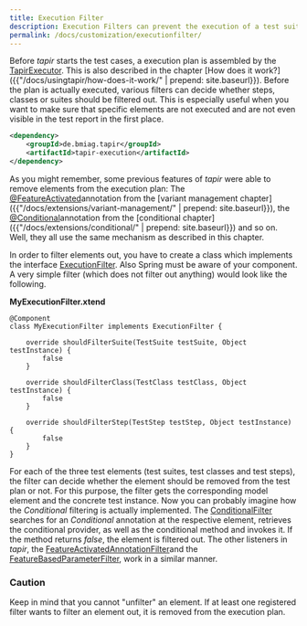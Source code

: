 ```yaml
---
title: Execution Filter
description: Execution Filters can prevent the execution of a test suite, class or step.
permalink: /docs/customization/executionfilter/
---
```


Before <i>tapir</i> starts the test cases, a execution plan is assembled by
the
[TapirExecutor](https://www.javadoc.io/page/de.bmiag.tapir/tapir/latest/de/bmiag/tapir/execution/TapirExecutor.html). This
is also described in the chapter [How does it work?]({{"/docs/usingtapir/how-does-it-work/" | prepend: site.baseurl}}).
Before the plan is actually executed, various filters can decide whether
steps, classes or suites should be filtered out. This is especially
useful when you want to make sure that specific elements are not
executed and are not even visible in the test report in the first place.

``` xml
<dependency>
    <groupId>de.bmiag.tapir</groupId>
    <artifactId>tapir-execution</artifactId>
</dependency>
```

As you might remember, some previous features of <i>tapir</i> were able to
remove elements from the execution plan: The
[@FeatureActivated](https://www.javadoc.io/page/de.bmiag.tapir/tapir/latest/de/bmiag/tapir/variant/annotation/feature/FeatureActivated.html)annotation
from the [variant management chapter]({{"/docs/extensions/variant-management/" | prepend: site.baseurl}}), the
[@Conditional](https://www.javadoc.io/page/de.bmiag.tapir/tapir/latest/de/bmiag/tapir/conditional/annotations/Conditional.html)annotation
from the [conditional chapter]({{"/docs/extensions/conditional/" | prepend: site.baseurl}}) and so on. Well, they all
use the same mechanism as described in this chapter.

In order to filter elements out, you have to create a class which
implements the interface
[ExecutionFilter](https://www.javadoc.io/page/de.bmiag.tapir/tapir/latest/de/bmiag/tapir/execution/plan/ExecutionFilter.html).
Also Spring must be aware of your component. A very simple filter (which
does not filter out anything) would look like the following.

**MyExecutionFilter.xtend**

``` xtend
@Component
class MyExecutionFilter implements ExecutionFilter {

    override shouldFilterSuite(TestSuite testSuite, Object testInstance) {
        false
    }

    override shouldFilterClass(TestClass testClass, Object testInstance) {
        false
    }

    override shouldFilterStep(TestStep testStep, Object testInstance) {
        false
    }
}
```

For each of the three test elements (test suites, test classes and test
steps), the filter can decide whether the element should be removed from
the test plan or not. For this purpose, the filter gets the
corresponding model element and the concrete test instance. Now you can
probably imagine how the *Conditional* filtering is actually
implemented. The
[ConditionalFilter](https://www.javadoc.io/page/de.bmiag.tapir/tapir/latest/de/bmiag/tapir/conditional/filter/ConditionalFilter.html)
searches for an *Conditional* annotation at the respective element,
retrieves the conditional provider, as well as the conditional method
and invokes it. If the method returns *false*, the element is filtered
out. The other listeners in <i>tapir</i>, the
[FeatureActivatedAnnotationFilter](https://www.javadoc.io/page/de.bmiag.tapir/tapir/latest/de/bmiag/tapir/variant/filter/FeatureActivatedAnnotationFilter.html)and
the
[FeatureBasedParameterFilter](https://www.javadoc.io/page/de.bmiag.tapir/tapir/latest/de/bmiag/tapir/variant/filter/FeatureBasedParameterFilter.html),
work in a similar manner.

<div class="panel panel-warning">
  <div class="panel-heading">
    <h3 class="panel-title"><span class="fa fa-warning"></span> Caution</h3>
  </div>
  <div class="panel-body">
  Keep in mind that you cannot "unfilter" an element. If at least one
  registered filter wants to filter an element out, it is removed from the
  execution plan.
  </div>
</div>
